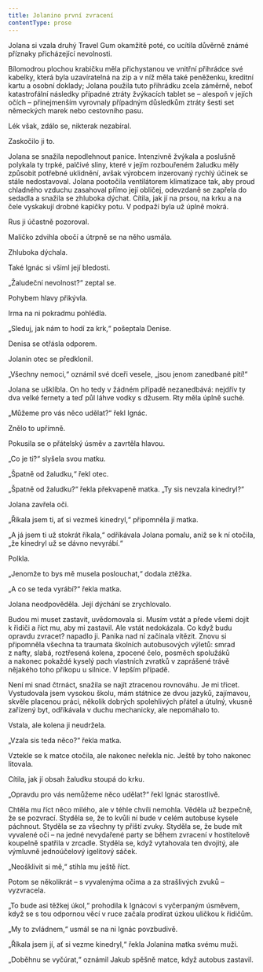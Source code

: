 ```yaml
---
title: Jolanino první zvracení
contentType: prose
---
```


Jolana si vzala druhý Travel Gum okamžitě poté, co ucítila důvěrně známé příznaky přicházející nevolnosti.

Bílomodrou plochou krabičku měla přichystanou ve vnitřní přihrádce své kabelky, která byla uzavíratelná na zip a v níž měla také peněženku, kreditní kartu a osobní doklady; Jolana použila tuto přihrádku zcela záměrně, neboť katastrofální následky případné ztráty žvýkacích tablet se – alespoň v jejích očích – přinejmenším vyrovnaly případným důsledkům ztráty šesti set německých marek nebo cestovního pasu.

Lék však, zdálo se, nikterak nezabíral.

Zaskočilo ji to.

Jolana se snažila nepodlehnout panice. Intenzivně žvýkala a poslušně polykala ty trpké, palčivé sliny, které v jejím rozbouřeném žaludku měly způsobit potřebné uklidnění, avšak výrobcem inzerovaný rychlý účinek se stále nedostavoval. Jolana pootočila ventilátorem klimatizace tak, aby proud chladného vzduchu zasahoval přímo její obličej, odevzdaně se zapřela do sedadla a snažila se zhluboka dýchat. Cítila, jak jí na prsou, na krku a na čele vyskakují drobné kapičky potu. V podpaží byla už úplně mokrá.

Rus ji účastně pozoroval.

Maličko zdvihla obočí a útrpně se na něho usmála.

Zhluboka dýchala.

Také Ignác si všiml její bledosti.

„Žaludeční nevolnost?“ zeptal se.

Pohybem hlavy přikývla.

Irma na ni pokradmu pohlédla.

„Sleduj, jak nám to hodí za krk,“ pošeptala Denise.

Denisa se otřásla odporem.

Jolanin otec se předklonil.

„Všechny nemoci,“ oznámil své dceři vesele, „jsou jenom zanedbané pití!“

Jolana se ušklíbla. On ho tedy v žádném případě nezanedbává: nejdřív ty dva velké fernety a teď půl láhve vodky s džusem. Rty měla úplně suché.

„Můžeme pro vás něco udělat?“ řekl Ignác.

Znělo to upřímně.

Pokusila se o přátelský úsměv a zavrtěla hlavou.

„Co je ti?“ slyšela svou matku.

„Špatně od žaludku,“ řekl otec.

„Špatně od žaludku?“ řekla překvapeně matka. „Ty sis nevzala kinedryl?“

Jolana zavřela oči.

„Říkala jsem ti, ať si vezmeš kinedryl,“ připomněla jí matka.

„A já jsem ti už stokrát říkala,“ odříkávala Jolana pomalu, aniž se k ní otočila, „že kinedryl už se dávno nevyrábí.“

Polkla.

„Jenomže to bys mě musela poslouchat,“ dodala ztěžka.

„A co se teda vyrábí?“ řekla matka.

Jolana neodpověděla. Její dýchání se zrychlovalo.

Budou mi muset zastavit, uvědomovala si. Musím vstát a přede všemi dojít k řidiči a říct mu, aby mi zastavil. Ale vstát nedokázala. Co když budu opravdu zvracet? napadlo ji. Panika nad ní začínala vítězit. Znovu si připomněla všechna ta traumata školních autobusových výletů: smrad z nafty, slabá, roztřesená kolena, zpocené čelo, posměch spolužáků a nakonec pokaždé kyselý pach vlastních zvratků v zaprášené trávě nějakého toho příkopu u silnice. V lepším případě.

Není mi snad čtrnáct, snažila se najít ztracenou rovnováhu. Je mi třicet. Vystudovala jsem vysokou školu, mám státnice ze dvou jazyků, zajímavou, skvěle placenou práci, několik dobrých spolehlivých přátel a útulný, vkusně zařízený byt, odříkávala v duchu mechanicky, ale nepomáhalo to.

Vstala, ale kolena ji neudržela.

„Vzala sis teda něco?“ řekla matka.

Vztekle se k matce otočila, ale nakonec neřekla nic. Ještě by toho nakonec litovala.

Cítila, jak jí obsah žaludku stoupá do krku.

„Opravdu pro vás nemůžeme něco udělat?“ řekl Ignác starostlivě.

Chtěla mu říct něco milého, ale v téhle chvíli nemohla. Věděla už bezpečně, že se pozvrací. Styděla se, že to kvůli ní bude v celém autobuse kysele páchnout. Styděla se za všechny ty příští zvuky. Styděla se, že bude mít vyvalené oči – na jedné nevydařené party se během zvracení v hostitelově koupelně spatřila v zrcadle. Styděla se, když vytahovala ten dvojitý, ale výmluvně jednoúčelový igelitový sáček.

„Neošklivit si mě,“ stihla mu ještě říct.

Potom se několikrát – s vyvalenýma očima a za strašlivých zvuků – vyzvracela.

„To bude asi těžkej úkol,“ prohodila k Ignácovi s vyčerpaným úsměvem, když se s tou odpornou věcí v ruce začala prodírat úzkou uličkou k řidičům.

„My to zvládnem,“ usmál se na ni Ignác povzbudivě.

„Říkala jsem jí, ať si vezme kinedryl,“ řekla Jolanina matka svému muži.

„Doběhnu se vyčúrat,“ oznámil Jakub spěšně matce, když autobus zastavil.
